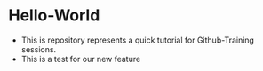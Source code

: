 # Hello-World

- This is repository represents a quick tutorial for Github-Training sessions.
- This is a test for our new feature
